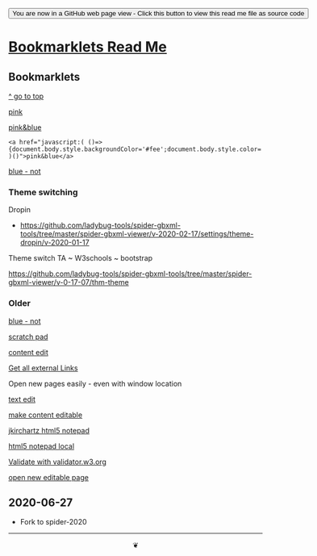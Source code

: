 <span style=display:none; >[You are now in a GitHub source code view - click this link to view Read Me file as a web page](https://theo-armour.github.io/2020/sandbox/bookmarklets/readme.html "View file as a web page.") </span>

<div><input type=button onclick=window.location.href="https://github.com/theo-armour/2020/"
value="You are now in a GitHub web page view - Click this button to view this read me file as source code" ></div>

# [Bookmarklets Read Me]( #README.md )

<!--
<div style=height:300px;overflow:hidden;width:100%;resize:both; ><iframe src=https://theo-armour.github.io/2020/ height=100% width=100% ></iframe></div>
_ZZZZZ_

### Full Screen: [Bookmarklets]( https://theo-armour.github.io/2020/sandbox/Bookmarklets )
-->


## Bookmarklets


<a href="javascript:window.scrollTo(0,0);" >^ go to top</a>

<a href="javascript:void(document.body.style.backgroundColor='#fee')">pink</a>

<a href="javascript:( () =>{document.body.style.backgroundColor='#fee';document.body.style.color='#0f0';} )()">pink&blue</a>

    <a href="javascript:( ()=>{document.body.style.backgroundColor='#fee';document.body.style.color='#0f0';} )()">pink&blue</a>


<a href="JavaScript:(() => { 
    doc=document,gtb=(ds)=>{if(getComputedStyle(ds,null).backgroundColor==='rgb(255, 255, 255)'){return true;} return false;},tmp=[];
    ['body','table','td','div','html','dl','ul','pre'].map(ta=>tmp.push(...Array.from(doc.getElementsByTagName(ta)).filter(gtb)));
    tmp.map(s=>s.style.backgroundColor='blue'; 
    } )()" >blue - not</a>

    
### Theme switching

Dropin

* https://github.com/ladybug-tools/spider-gbxml-tools/tree/master/spider-gbxml-viewer/v-2020-02-17/settings/theme-dropin/v-2020-01-17

Theme switch TA ~ W3schools ~ bootstrap

https://github.com/ladybug-tools/spider-gbxml-tools/tree/master/spider-gbxml-viewer/v-0-17-07/thm-theme






<a href=""></a>

<a href=""></a>

<a href=""></a>

### Older

<a href="JavaScript:void(doc=document,gtb=(ds)=>{if(getComputedStyle(ds,null).backgroundColor==='rgb(255, 255, 255)'){return true;} return false;},tmp=[];['body','table','td','div','html','dl','ul','pre'].map(ta=>tmp.push(...Array.from(doc.getElementsByTagName(ta)).filter(gtb)));tmp.map(s=>s.style.backgroundColor='blue';)" >blue - not</a>


<a href="data:text/html;charset=utf-8, <title>Scratchpad</title><style>body {padding: 5%; font-size: 1.5em; font-family: Arial; }"></style> <link rel="shortcut icon" href="https://ssl.gstatic.com/docs/documents/images/kix-favicon6.ico"/><body OnLoad='document.body.focus();' contenteditable spellcheck="true" >scratch pad</a>


<a href="data:text/html, <html contenteditable style='padding:10%;'>" >content edit</a>

<a href='javascript:(function(){
var e=[],t=document.getElementsByTagName("a"),n=t.length,r=window.open("","win","width=300,height=300");
for(;n>0;n--){var i=t[n-1].getAttribute("href");t[n-1]!=null&amp;&amp;i!=null&amp;&amp;i.charAt(0)==="h"&amp;
&amp;i.indexOf(window.location.hostname)==-1&amp;
&amp;e.push("<li><a href="+i+">"+i+"</a></li>")}r.document.open("text/html","replace"),r.document.write("<h1>Links Found:</h1><ul>"+e.join("")+"</ul>")})()'>Get all external Links</a>


Open new  pages easily - even with window location

<p><a href="https://theo-armour.github.io/snippets/bookmarklets/mozilla-text-editor.html" target="_blank">text edit</a></p>

<p><a href="javascript:(function(){document.body.contentEditable = true;})()" >make content editable</a></p>

<p><a href='javascript:(function(){window.open("http://jkirchartz.com/demos/HTML5notepad.html","HTML5 notepad");})()' >jkirchartz html5 notepad</a></p>

<p><a href='javascript:(function(){window.open("jkirchartz-demos/HTML5notepad.html","HTML5 notepad");})()' >html5 notepad local</a></p>

<p><a href="javascript:(function(){window.open('http://validator.w3.org/check?uri='+window.location);})()" >Validate with validator.w3.org</a></p>

<p><a href="javascript:(function(){window.open('data:text/html, <html contenteditable style=padding:10%; ></html>')})()" >open new editable page</a></p>


## 2020-06-27

* Fork to spider-2020


***

<center title="hello! Click me to go up to the top" ><a href=javascript:window.scrollTo(0,0); style=text-decoration:none; >❦</a></center>
